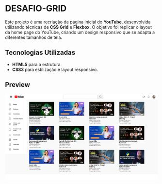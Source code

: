 ﻿# DESAFIO-GRID

Este projeto é uma recriação da página inicial do **YouTube**, desenvolvida utilizando técnicas de **CSS Grid** e **Flexbox**. O objetivo foi replicar o layout da home page do YouTube, criando um design responsivo que se adapta a diferentes tamanhos de tela.

## Tecnologias Utilizadas

- **HTML5** para a estrutura.
- **CSS3** para estilização e layout responsivo.

## Preview

![Preview](assets/images/thumbs/Projeto.png)
